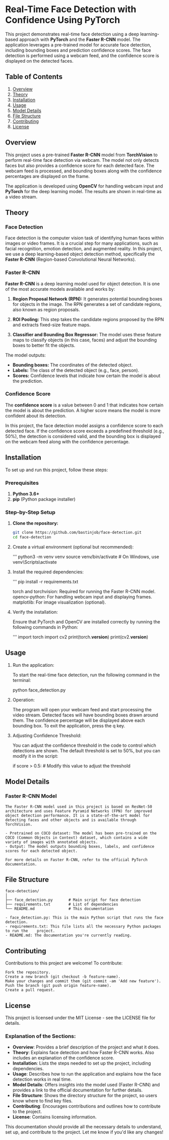 # Real-Time Face Detection with Confidence Using PyTorch

This project demonstrates real-time face detection using a deep learning-based approach with **PyTorch** and the **Faster R-CNN** model. The application leverages a pre-trained model for accurate face detection, including bounding boxes and prediction confidence scores. The face detection is performed using a webcam feed, and the confidence score is displayed on the detected faces.

## Table of Contents

1. [Overview](#overview)
2. [Theory](#theory)
3. [Installation](#installation)
4. [Usage](#usage)
5. [Model Details](#model-details)
6. [File Structure](#file-structure)
7. [Contributing](#contributing)
8. [License](#license)

## Overview

This project uses a pre-trained **Faster R-CNN** model from **TorchVision** to perform real-time face detection via webcam. The model not only detects faces but also provides a confidence score for each detected face. The webcam feed is processed, and bounding boxes along with the confidence percentages are displayed on the frame.

The application is developed using **OpenCV** for handling webcam input and **PyTorch** for the deep learning model. The results are shown in real-time as a video stream.

## Theory

### Face Detection

Face detection is the computer vision task of identifying human faces within images or video frames. It is a crucial step for many applications, such as facial recognition, emotion detection, and augmented reality. In this project, we use a deep learning-based object detection method, specifically the **Faster R-CNN** (Region-based Convolutional Neural Networks).

### Faster R-CNN

**Faster R-CNN** is a deep learning model used for object detection. It is one of the most accurate models available and works by:

1. **Region Proposal Network (RPN):** It generates potential bounding boxes for objects in the image. The RPN generates a set of candidate regions, also known as region proposals.
   
2. **ROI Pooling:** This step takes the candidate regions proposed by the RPN and extracts fixed-size feature maps.
   
3. **Classifier and Bounding Box Regressor:** The model uses these feature maps to classify objects (in this case, faces) and adjust the bounding boxes to better fit the objects.

The model outputs:
- **Bounding boxes:** The coordinates of the detected object.
- **Labels:** The class of the detected object (e.g., face, person).
- **Scores:** Confidence levels that indicate how certain the model is about the prediction.

### Confidence Score

The **confidence score** is a value between 0 and 1 that indicates how certain the model is about the prediction. A higher score means the model is more confident about its detection.

In this project, the face detection model assigns a confidence score to each detected face. If the confidence score exceeds a predefined threshold (e.g., 50%), the detection is considered valid, and the bounding box is displayed on the webcam feed along with the confidence percentage.

## Installation

To set up and run this project, follow these steps:

### Prerequisites

1. **Python 3.6+**  
2. **pip** (Python package installer)

### Step-by-Step Setup

1. **Clone the repository:**

   ```bash
   git clone https://github.com/bastinjob/face-detection.git
   cd face-detection

2. Create a virtual environment (optional but recommended):
    
    '''
    python3 -m venv venv
    source venv/bin/activate   # On Windows, use venv\Scripts\activate

3. Install the required dependencies:

    '''
    pip install -r requirements.txt

    torch and torchvision: Required for running the Faster R-CNN model.
    opencv-python: For handling webcam input and displaying frames.
    matplotlib: For image visualization (optional).

4. Verify the installation:

    Ensure that PyTorch and OpenCV are installed correctly by running the following commands in Python:

    '''
    import torch
    import cv2
    print(torch.__version__)
    print(cv2.__version__)

## Usage

1. Run the application:

    To start the real-time face detection, run the following command in the terminal:

    python face_detection.py

2. Operation:

    The program will open your webcam feed and start processing the video stream.
    Detected faces will have bounding boxes drawn around them.
    The confidence percentage will be displayed above each bounding box.
    To exit the application, press the q key.

3. Adjusting Confidence Threshold:

    You can adjust the confidence threshold in the code to control which detections are shown. The default threshold is set to 50%, but you can modify it in the script:

    if score > 0.5:  # Modify this value to adjust the threshold

## Model Details
### Faster R-CNN Model

    The Faster R-CNN model used in this project is based on ResNet-50 architecture and uses Feature Pyramid Networks (FPN) for improved object detection performance. It is a state-of-the-art model for detecting faces and other objects and is available through TorchVision.

    - Pretrained on COCO dataset: The model has been pre-trained on the COCO (Common Objects in Context) dataset, which contains a wide variety of images with annotated objects.
    - Output: The model outputs bounding boxes, labels, and confidence scores for each detected object.

    For more details on Faster R-CNN, refer to the official PyTorch documentation.

## File Structure

    face-detection/
    │
    ├── face_detection.py       # Main script for face detection
    ├── requirements.txt        # List of dependencies
    └── README.md               # This documentation

    - face_detection.py: This is the main Python script that runs the face detection.
    - requirements.txt: This file lists all the necessary Python packages to run the    project.
    - README.md: The documentation you're currently reading.

## Contributing

Contributions to this project are welcome! To contribute:

    Fork the repository.
    Create a new branch (git checkout -b feature-name).
    Make your changes and commit them (git commit -am 'Add new feature').
    Push the branch (git push origin feature-name).
    Create a pull request.

## License

This project is licensed under the MIT License - see the LICENSE file for details.

### **Explanation of the Sections:**

- **Overview**: Provides a brief description of the project and what it does.
- **Theory**: Explains face detection and how Faster R-CNN works. Also includes an explanation of the confidence score.
- **Installation**: Lists the steps needed to set up the project, including dependencies.
- **Usage**: Describes how to run the application and explains how the face detection works in real time.
- **Model Details**: Offers insights into the model used (Faster R-CNN) and provides a link to the official documentation for further details.
- **File Structure**: Shows the directory structure for the project, so users know where to find key files.
- **Contributing**: Encourages contributions and outlines how to contribute to the project.
- **License**: Contains licensing information.

This documentation should provide all the necessary details to understand, set up, and contribute to the project. Let me know if you'd like any changes!